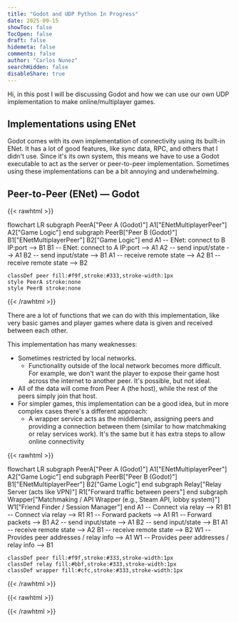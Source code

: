 ```yaml
---
title: "Godot and UDP Python In Progress"
date: 2025-09-15
showToc: false
TocOpen: false
draft: false
hidemeta: false
comments: false
author: "Carlos Nunez"
searchHidden: false
disableShare: true
---
```


Hi, in this post I will be discussing Godot and how we can use our own UDP implementation to make online/multiplayer games.

## Implementations using ENet

Godot comes with its own implementation of connectivity using its built-in ENet. It has a lot of good features, like sync data, RPC, and others that I didn't use. Since it's its own system, this means we have to use a Godot executable to act as the server or peer-to-peer implementation. Sometimes using these implementations can be a bit annoying and underwhelming.

## Peer-to-Peer (ENet) — Godot

{{< rawhtml >}}
<div class="mermaid">
flowchart LR
    subgraph PeerA["Peer A (Godot)"]
        A1["ENetMultiplayerPeer"]
        A2["Game Logic"]
    end
    subgraph PeerB["Peer B (Godot)"]
        B1["ENetMultiplayerPeer"]
        B2["Game Logic"]
    end
    A1 -- ENet: connect to B IP:port --> B1
    B1 -- ENet: connect to A IP:port --> A1
    A2 -- send input/state --> A1
    B2 -- send input/state --> B1
    A1 -- receive remote state --> A2
    B1 -- receive remote state --> B2

    classDef peer fill:#f9f,stroke:#333,stroke-width:1px
    style PeerA stroke:none
    style PeerB stroke:none
</div>
{{< /rawhtml >}}

There are a lot of functions that we can do with this implementation, like very basic games and player games where data is given and received between each other.

This implementation has many weaknesses:

- Sometimes restricted by local networks.
  - Functionality outside of the local network becomes more difficult. For example, we don't want the player to expose their game host across the internet to another peer. It's possible, but not ideal.
- All of the data will come from Peer A (the host), while the rest of the peers simply join that host.
- For simpler games, this implementation can be a good idea, but in more complex cases there's a different approach:
  - A wrapper service acts as the middleman, assigning peers and providing a connection between them (similar to how matchmaking or relay services work). It's the same but it has extra steps to allow online connectivity

{{< rawhtml >}}
<div class="mermaid">
flowchart LR
    subgraph PeerA["Peer A (Godot)"]
        A1["ENetMultiplayerPeer"]
        A2["Game Logic"]
    end
    subgraph PeerB["Peer B (Godot)"]
        B1["ENetMultiplayerPeer"]
        B2["Game Logic"]
    end
    subgraph Relay["Relay Server (acts like VPN)"]
        R1["Forward traffic between peers"]
    end
    subgraph Wrapper["Matchmaking / API Wrapper (e.g., Steam API, lobby system)"]
        W1["Friend Finder / Session Manager"]
    end
    A1 -- Connect via relay --> R1
    B1 -- Connect via relay --> R1
    R1 -- Forward packets --> A1
    R1 -- Forward packets --> B1
    A2 -- send input/state --> A1
    B2 -- send input/state --> B1
    A1 -- receive remote state --> A2
    B1 -- receive remote state --> B2
    W1 -- Provides peer addresses / relay info --> A1
    W1 -- Provides peer addresses / relay info --> B1

    classDef peer fill:#f9f,stroke:#333,stroke-width:1px
    classDef relay fill:#bbf,stroke:#333,stroke-width:1px
    classDef wrapper fill:#cfc,stroke:#333,stroke-width:1px
</div>
{{< /rawhtml >}}

{{< rawhtml >}}
<style>
/* Light mode (default) */
.mermaid .node rect,
.mermaid .node circle,
.mermaid .node ellipse,
.mermaid .node polygon,
.mermaid .node path {
    stroke: #333 !important;
}

.mermaid .edgePath .path,
.mermaid .flowchart-link {
    stroke: #333 !important;
}

.mermaid .edgeLabel {
    color: #333 !important;
}

.mermaid .label {
    color: #333 !important;
}

/* Dark mode */
.dark .mermaid .node rect,
.dark .mermaid .node circle,
.dark .mermaid .node ellipse,
.dark .mermaid .node polygon,
.dark .mermaid .node path {
    stroke: #fff !important;
    fill: transparent !important;
}

.dark .mermaid .edgePath .path,
.dark .mermaid .flowchart-link {
    stroke: #fff !important;
}

/* Edge labels - text on lines needs background */
.dark .mermaid .edgeLabel {
    color: #fff !important;
    background-color: #444 !important;
    padding: 2px 4px !important;
    border-radius: 3px !important;
}

.dark .mermaid .edgeLabel span {
    color: #fff !important;
}

.dark .mermaid .edgeLabel rect {
    fill: #444 !important;
}

/* All text should be white */
.dark .mermaid .label {
    color: #fff !important;
    fill: #fff !important;
}

.dark .mermaid text {
    fill: #fff !important;
}

.dark .mermaid .nodeLabel {
    color: #fff !important;
}

.dark .mermaid .cluster rect {
    stroke: #fff !important;
    fill: transparent !important;
}

.dark .mermaid .cluster text {
    fill: #fff !important;
}

.dark .mermaid .cluster-label {
    background-color: transparent !important;
}

.dark .mermaid g.classGroup rect {
    fill: transparent !important;
}

.dark .mermaid .node .label {
    background-color: transparent !important;
}
</style>

<script type="module">
import mermaid from 'https://cdn.jsdelivr.net/npm/mermaid@10/dist/mermaid.esm.min.mjs';

function initMermaid() {
    const isDark = document.documentElement.classList.contains('dark');
    
    mermaid.initialize({
        startOnLoad: true,
        theme: isDark ? 'dark' : 'default',
        flowchart: {
            curve: 'basis'
        }
    });
}

// Initialize on load
initMermaid();

// Watch for theme toggle button clicks
document.getElementById('theme-toggle')?.addEventListener('click', () => {
    setTimeout(() => {
        location.reload();
    }, 10);
});
</script>
{{< /rawhtml >}}